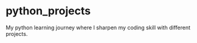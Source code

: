 # python_projects
My python learning journey where I sharpen my coding skill with different projects. 
